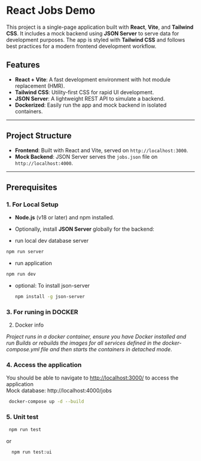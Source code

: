 # React Jobs Demo

This project is a single-page application built with **React**, **Vite**, and **Tailwind CSS**. It includes a mock backend using **JSON Server** to serve data for development purposes. The app is styled with **Tailwind CSS** and follows best practices for a modern frontend development workflow.

## Features

- **React + Vite**: A fast development environment with hot module replacement (HMR).
- **Tailwind CSS**: Utility-first CSS for rapid UI development.
- **JSON Server**: A lightweight REST API to simulate a backend.
- **Dockerized**: Easily run the app and mock backend in isolated containers.

---

## Project Structure

- **Frontend**: Built with React and Vite, served on `http://localhost:3000`.
- **Mock Backend**: JSON Server serves the `jobs.json` file on `http://localhost:4000`.

---

## Prerequisites

### 1. For Local Setup

- **Node.js** (v18 or later) and npm installed.
- Optionally, install **JSON Server** globally for the backend:

- run local dev database server

```bash
npm run server 
```

- run application

```bash
npm run dev 
```

- optional: To install json-server

  ```bash
  npm install -g json-server

### 3. For runing in DOCKER

2. Docker info  
  
  *Project runs in a docker container, ensure you have Docker installed and run
  Builds or rebuilds the images for all services defined in the docker-compose.yml file and then starts the containers in detached mode*.

### 4. Access the application  

   You should be able to navigate to <http://localhost:3000/> to access the application  
   Mock database: http://localhost:4000/jobs

```bash
 docker-compose up -d --build
```

### 5. Unit test

```bash
 npm run test 
```

or

```bash
  npm run test:ui
```
